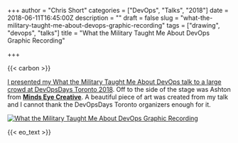 +++
author = "Chris Short"
categories = ["DevOps", "Talks", "2018"]
date = 2018-06-11T16:45:00Z
description = ""
draft = false
slug = "what-the-military-taught-me-about-devops-graphic-recording"
tags = ["drawing", "devops", "talks"]
title = "What the Military Taught Me About DevOps Graphic Recording"

+++

{{< carbon >}}

[I presented my What the Military Taught Me About DevOps talk to a large crowd at DevOpsDays Toronto 2018](https://chrisshort.net/devopsdays-toronto-2018-what-the-military-taught-me-about-devops/). Off to the side of the stage was Ashton from [**Minds Eye Creative**](http://www.mindseyecreative.ca/). A beautiful piece of art was created from my talk and I cannot thank the DevOpsDays Toronto organizers enough for it.

[![What the Military Taught Me About DevOps Graphic Recording](/drawings/DevOpsDaysTO_May30_2018_ChrisShort.jpg)](/drawings/DevOpsDaysTO_May30_2018_ChrisShort.jpg)

{{< eo_text >}}

